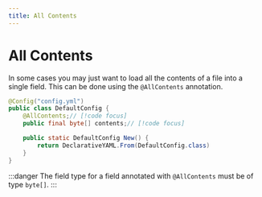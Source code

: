 ```yaml
---
title: All Contents
---
```


# All Contents

In some cases you may just want to load all the contents of a file into a single field.
This can be done using the `@AllContents` annotation.
```java
@Config("config.yml")
public class DefaultConfig {
    @AllContents;// [!code focus]
    public final byte[] contents;// [!code focus]

    public static DefaultConfig New() {
        return DeclarativeYAML.From(DefaultConfig.class)
    }
}
```

:::danger
The field type for a field annotated with `@AllContents` must be of type `byte[]`.
:::
